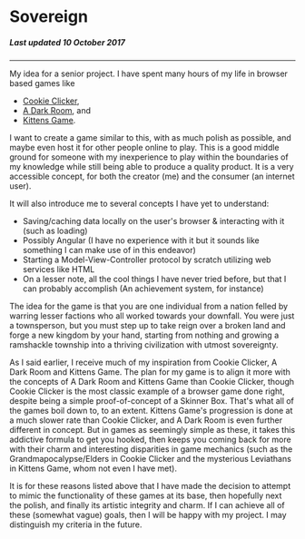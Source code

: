 # Sovereign
##### Last updated 10 October 2017
--- 
My idea for a senior project. I have spent many hours of my life in browser based games like 
* [Cookie Clicker](http://orteil.dashnet.org/cookieclicker/ "Cookie Clicker"), 
* [A Dark Room](http://adarkroom.doublespeakgames.com/ "A Dark Room"), and 
* [Kittens Game](http://bloodrizer.ru/games/kittens/ "Kittens Game").

I want to create a game similar to this, with as much polish as possible, and maybe even host it for other people online to play. This is a good middle ground for someone with my inexperience to play within the boundaries of my knowledge while still being able to produce a quality product. It is a very accessible concept, for both the creator (me) and the consumer (an internet user). 

It will also introduce me to several concepts I have yet to understand:
* Saving/caching data locally on the user's browser & interacting with it (such as loading)
* Possibly Angular (I have no experience with it but it sounds like something I can make use of in this endeavor)
* Starting a Model-View-Controller protocol by scratch utilizing web services like HTML
* On a lesser note, all the cool things I have never tried before, but that I can probably accomplish (An achievement system, for instance)

The idea for the game is that you are one individual from a nation felled by warring lesser factions who all worked towards your downfall. You were just a townsperson, but you must step up to take reign over a broken land and forge a new kingdom by your hand, starting from nothing and growing a ramshackle township into a thriving civilization with utmost sovereignty.

As I said earlier, I receive much of my inspiration from Cookie Clicker, A Dark Room and Kittens Game. The plan for my game is to align it more with the concepts of A Dark Room and Kittens Game than Cookie Clicker, though Cookie Clicker is the most classic example of a browser game done right, despite being a simple proof-of-concept of a Skinner Box. That's what all of the games boil down to, to an extent. Kittens Game's progression is done at a much slower rate than Cookie Clicker, and A Dark Room is even further different in concept. But in games as seemingly simple as these, it takes this addictive formula to get you hooked, then keeps you coming back for more with their charm and interesting disparities in game mechanics (such as the Grandmapocalypse/Elders in Cookie Clicker and the mysterious Leviathans in Kittens Game, whom not even I have met). 

It is for these reasons listed above that I have made the decision to attempt to mimic the functionality of these games at its base, then hopefully next the polish, and finally its artistic integrity and charm. If I can achieve all of these (somewhat vague) goals, then I will be happy with my project. I may distinguish my criteria in the future.